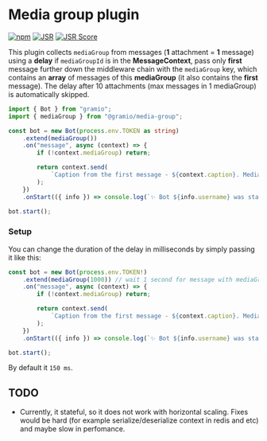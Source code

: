 # Media group plugin

[![npm](https://img.shields.io/npm/v/@gramio/media-group?logo=npm&style=flat&labelColor=000&color=3b82f6)](https://www.npmjs.org/package/@gramio/media-group)
[![JSR](https://jsr.io/badges/@gramio/media-group)](https://jsr.io/@gramio/media-group)
[![JSR Score](https://jsr.io/badges/@gramio/media-group/score)](https://jsr.io/@gramio/media-group)

This plugin collects `mediaGroup` from messages (**1** attachment = **1** message) using a **delay** if `mediaGroupId` is in the **MessageContext**, pass only **first** message further down the middleware chain with the `mediaGroup` key, which contains an **array** of messages of this **mediaGroup** (it also contains the **first** message). The delay after 10 attachments (max messages in 1 mediaGroup) is automatically skipped.

```ts
import { Bot } from "gramio";
import { mediaGroup } from "@gramio/media-group";

const bot = new Bot(process.env.TOKEN as string)
    .extend(mediaGroup())
    .on("message", async (context) => {
        if (!context.mediaGroup) return;

        return context.send(
            `Caption from the first message - ${context.caption}. MediaGroup contains ${context.mediaGroup.length} attachments`
        );
    })
    .onStart(({ info }) => console.log(`✨ Bot ${info.username} was started!`));

bot.start();
```

### Setup

You can change the duration of the delay in milliseconds by simply passing it like this:

```typescript
const bot = new Bot(process.env.TOKEN!)
    .extend(mediaGroup(1000)) // wait 1 second for message with mediaGroupId (refreshed after new message with it)
    .on("message", async (context) => {
        if (!context.mediaGroup) return;

        return context.send(
            `Caption from the first message - ${context.caption}. MediaGroup contains ${context.mediaGroup.length} attachments`
        );
    })
    .onStart(({ info }) => console.log(`✨ Bot ${info.username} was started!`));

bot.start();
```

By default it `150 ms`.

## TODO

-   Currently, it stateful, so it does not work with horizontal scaling. Fixes would be hard (for example serialize/deserialize context in redis and etc) and maybe slow in perfomance.
